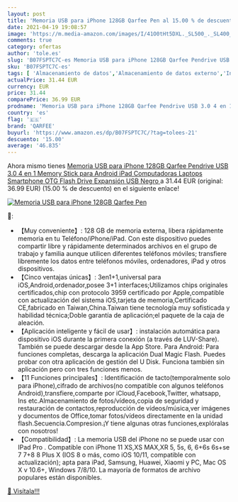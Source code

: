 ```yaml
---
layout: post
title: 'Memoria USB para iPhone 128GB Qarfee Pen al 15.00 % de descuento'
date: 2021-04-19 19:08:57
image: 'https://m.media-amazon.com/images/I/41O0tHt5DXL._SL500_._SL400_.jpg'
comments: true
category: ofertas
author: 'tole.es'
slug: 'B07FSPTC7C-es Memoria USB para iPhone 128GB Qarfee Pendrive USB 3.0 4 en...'
sku: 'B07FSPTC7C-es'
tags: [ 'Almacenamiento de datos','Almacenamiento de datos externo','Informática','Memorias USB','ipad','iphone','qarfee', ]
actualPrice: 31.44 EUR
currency: EUR
price: 31.44
comparePrice: 36.99 EUR
prodname: 'Memoria USB para iPhone 128GB Qarfee Pendrive USB 3.0 4 en 1 Memory Stick para Android iPad Computadoras Laptops Smartphone OTG Flash Drive Expansión USB Negro '
country: 'es'
flag: '🇪🇸'
brand: 'QARFEE'
buyurl: 'https://www.amazon.es/dp/B07FSPTC7C/?tag=tolees-21'
descuento: '15.00'
average: '46.835'
---
```


Ahora mismo tienes [Memoria USB para iPhone 128GB Qarfee Pendrive USB 3.0 4 en 1 Memory Stick para Android iPad Computadoras Laptops Smartphone OTG Flash Drive Expansión USB Negro ](https://www.amazon.es/dp/B07FSPTC7C/?tag=tolees-21) a 31.44 EUR (original: 36.99 EUR) (15.00 %  de descuento) en el siguiente enlace!

[![Memoria USB para iPhone 128GB Qarfee Pen](https://m.media-amazon.com/images/I/41O0tHt5DXL._SL500_._SL400_.jpg)](https://www.amazon.es/dp/B07FSPTC7C/?tag=tolees-21)

🔎:

- 【Muy conveniente】: 128 GB de memoria externa, libera rápidamente memoria en tu Teléfono/iPhone/iPad. Con este dispositivo puedes compartir libre y rápidamente determinados archivos en el grupo de trabajo y familia aunque utilicen diferentes teléfonos móviles; transfiere libremente los datos entre teléfonos móviles, ordenadores, iPad y otros dispositivos.
- 【Cinco ventajas únicas】: 3en1+1,universal para iOS,Android,ordenador,posee 3+1 interfaces;Utilizamos chips originales certificados,chip con protocolo 3959 certificado por Apple,compatible con actualización del sistema iOS,tarjeta de memoria,Certificado CE,fabricado en Taiwan,China.Taiwan tiene tecnología muy sofisticada y habilidad técnica;Doble garantía de aplicación;el paquete de la caja de aleación.
- 【Aplicación inteligente y fácil de usar】: instalación automática para dispositivo iOS durante la primera conexión (a través de LUV-Share). También se puede descargar desde la App Store. Para Android: Para funciones completas, descarga la aplicación Dual Magic Flash. Puedes probar con otra aplicación de gestión del U Disk. Funciona también sin aplicación pero con tres funciones menos.
- 【11 Funciones principales】: Identificación de tacto(temporalmente solo para iPhone),cifrado de archivos(no compatible con algunos teléfonos Android),transfiere,comparte por iCloud,Facebook,Twitter, whatsapp, Ins etc.Almacenamiento de fotos/vídeos,copia de seguridad y restauración de contactos,reproducción de vídeos/música,ver imágenes y documentos de Office,tomar fotos/vídeos directamente en la unidad flash.Secuencia.Compresion.¡Y tiene algunas otras funciones,explóralas con nosotros!
- 【Compatibilidad】: La memoria USB del iPhone no se puede usar con IPad Pro . Compatible con iPhone 11 XS,XS MAX,XR 5, 5s, 6, 6+6s 6s+se 7 7+8 8 Plus X (IOS 8 o más, como iOS 10/11, compatible con actualización); apta para iPad, Samsung, Huawei, Xiaomi y PC, Mac OS X v 10.6+, Windows 7/8/10. La mayoría de formatos de archivo populares están disponibles.

[🛒 Visítala!!!](https://www.amazon.es/dp/B07FSPTC7C/?tag=tolees-21)

